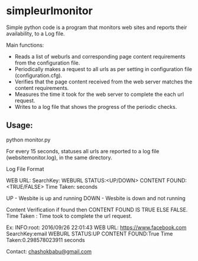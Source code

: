 # simpleurlmonitor

Simple python code is a program that monitors web sites and reports their availability, to a Log file.

Main functions: 
- Reads a list of weburls and corresponding page content requirements from the configuration file.
- Periodically makes a request to all urls as per setting in configuration file (configuration.cfg).
- Verifies that the page content received from the web server matches the content requirements.
- Measures the time it took for the web server to complete the each url request.
- Writes to a log file that shows the progress of the periodic checks.

Usage:
------
python monitor.py

For every 15 seconds,  statuses all urls are reported to a log file (websitemonitor.log), in the same directory.

Log File Format

<TIMESTAMP> WEB URL: <URLTESTED> SearchKey:<ContentSearch> WEBURL STATUS:<UP/DOWN> CONTENT FOUND:<TRUE/FALSE> Time Taken:<T> seconds

UP   - Wesbite is up and running
DOWN - Wesbite is down and not running

Content Verification if found then CONTENT FOUND IS TRUE ELSE FALSE.
Time Taken : Time took to complete the url request.

Ex:
INFO:root:	2016/09/26 22:01:43	WEB URL: https://www.facebook.com SearchKey:email WEBURL STATUS:UP CONTENT FOUND:True Time Taken:0.298578023911 seconds

Contact: chashokbabu@gmail.com